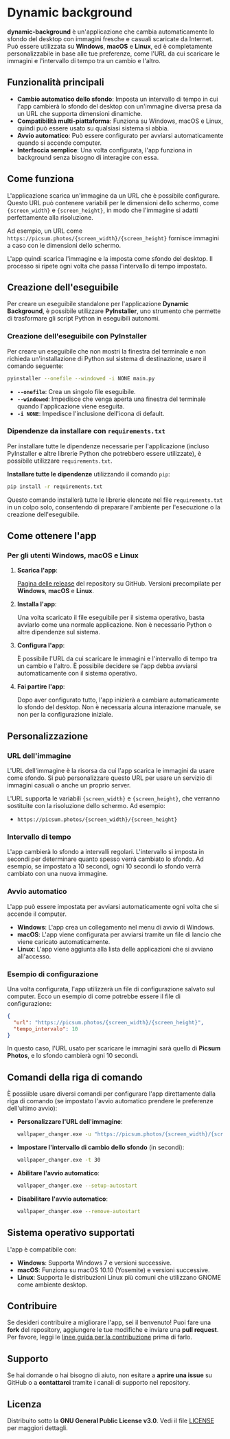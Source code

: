 # Dynamic background

**dynamic-background** è un'applicazione che cambia automaticamente lo sfondo del desktop con immagini fresche e casuali scaricate da Internet. Può essere utilizzata su **Windows**, **macOS** e **Linux**, ed è completamente personalizzabile in base alle tue preferenze, come l'URL da cui scaricare le immagini e l'intervallo di tempo tra un cambio e l'altro.

## Funzionalità principali

- **Cambio automatico dello sfondo**: Imposta un intervallo di tempo in cui l'app cambierà lo sfondo del desktop con un'immagine diversa presa da un URL che supporta dimensioni dinamiche.
- **Compatibilità multi-piattaforma**: Funziona su Windows, macOS e Linux, quindi può essere usato su qualsiasi sistema si abbia.
- **Avvio automatico**: Può essere configurato per avviarsi automaticamente quando si accende computer.
- **Interfaccia semplice**: Una volta configurata, l'app funziona in background senza bisogno di interagire con essa.

## Come funziona

L'applicazione scarica un'immagine da un URL che è possibile configurare. Questo URL può contenere variabili per le dimensioni dello schermo, come `{screen_width}` e `{screen_height}`, in modo che l'immagine si adatti perfettamente alla risoluzione. 

Ad esempio, un URL come `https://picsum.photos/{screen_width}/{screen_height}` fornisce immagini a caso con le dimensioni dello schermo.

L'app quindi scarica l'immagine e la imposta come sfondo del desktop. Il processo si ripete ogni volta che passa l'intervallo di tempo impostato.

## Creazione dell'eseguibile

Per creare un eseguibile standalone per l'applicazione **Dynamic Background**, è possibile utilizzare **PyInstaller**, uno strumento che permette di trasformare gli script Python in eseguibili autonomi.

### Creazione dell'eseguibile con PyInstaller

Per creare un eseguibile che non mostri la finestra del terminale e non richieda un'installazione di Python sul sistema di destinazione, usare il comando seguente:

```bash
pyinstaller --onefile --windowed -i NONE main.py
```

- **`--onefile`**: Crea un singolo file eseguibile.
- **`--windowed`**: Impedisce che venga aperta una finestra del terminale quando l'applicazione viene eseguita.
- **`-i NONE`**: Impedisce l'inclusione dell'icona di default.

### Dipendenze da installare con `requirements.txt`

Per installare tutte le dipendenze necessarie per l'applicazione (incluso PyInstaller e altre librerie Python che potrebbero essere utilizzate), è possibile utilizzare `requirements.txt`.

**Installare tutte le dipendenze** utilizzando il comando `pip`:

```bash
pip install -r requirements.txt
```

Questo comando installerà tutte le librerie elencate nel file `requirements.txt` in un colpo solo, consentendo di preparare l'ambiente per l'esecuzione o la creazione dell'eseguibile.

## Come ottenere l'app

### Per gli utenti Windows, macOS e Linux

1. **Scarica l'app**:

   [Pagina delle release](https://github.com/alessandromasone/dynamic-background/releases) del repository su GitHub. Versioni precompilate per **Windows**, **macOS** e **Linux**.

2. **Installa l'app**:

   Una volta scaricato il file eseguibile per il sistema operativo, basta avviarlo come una normale applicazione. Non è necessario Python o altre dipendenze sul sistema.

3. **Configura l'app**:

   È possibile l'URL da cui scaricare le immagini e l'intervallo di tempo tra un cambio e l'altro. È possibile decidere se l'app debba avviarsi automaticamente con il sistema operativo.

4. **Fai partire l'app**:

   Dopo aver configurato tutto, l'app inizierà a cambiare automaticamente lo sfondo del desktop. Non è necessaria alcuna interazione manuale, se non per la configurazione iniziale.

## Personalizzazione

### URL dell'immagine

L'URL dell'immagine è la risorsa da cui l'app scarica le immagini da usare come sfondo. Si può personalizzare questo URL per usare un servizio di immagini casuali o anche un proprio server. 

L'URL supporta le variabili `{screen_width}` e `{screen_height}`, che verranno sostituite con la risoluzione dello schermo. Ad esempio:

- `https://picsum.photos/{screen_width}/{screen_height}`

### Intervallo di tempo

L'app cambierà lo sfondo a intervalli regolari. L'intervallo si imposta in secondi per determinare quanto spesso verrà cambiato lo sfondo. Ad esempio, se impostato a 10 secondi, ogni 10 secondi lo sfondo verrà cambiato con una nuova immagine.

### Avvio automatico

L'app può essere impostata per avviarsi automaticamente ogni volta che si accende il computer.

- **Windows**: L'app crea un collegamento nel menu di avvio di Windows.
- **macOS**: L'app viene configurata per avviarsi tramite un file di lancio che viene caricato automaticamente.
- **Linux**: L'app viene aggiunta alla lista delle applicazioni che si avviano all'accesso.

### Esempio di configurazione

Una volta configurata, l'app utilizzerà un file di configurazione salvato sul computer. Ecco un esempio di come potrebbe essere il file di configurazione:

```json
{
  "url": "https://picsum.photos/{screen_width}/{screen_height}",
  "tempo_intervalo": 10
}
```

In questo caso, l'URL usato per scaricare le immagini sarà quello di **Picsum Photos**, e lo sfondo cambierà ogni 10 secondi.

## Comandi della riga di comando

È possiible usare diversi comandi per configurare l'app direttamente dalla riga di comando (se impostato l'avvio automatico prendere le preferenze dell'ultimo avvio):

- **Personalizzare l'URL dell'immagine**:

    ```bash
    wallpaper_changer.exe -u "https://picsum.photos/{screen_width}/{screen_height}"
    ```

- **Impostare l'intervallo di cambio dello sfondo** (in secondi):

    ```bash
    wallpaper_changer.exe -t 30
    ```

- **Abilitare l'avvio automatico**:

    ```bash
    wallpaper_changer.exe --setup-autostart
    ```

- **Disabilitare l'avvio automatico**:

    ```bash
    wallpaper_changer.exe --remove-autostart
    ```

## Sistema operativo supportati

L'app è compatibile con:

- **Windows**: Supporta Windows 7 e versioni successive.
- **macOS**: Funziona su macOS 10.10 (Yosemite) e versioni successive.
- **Linux**: Supporta le distribuzioni Linux più comuni che utilizzano GNOME come ambiente desktop.

## Contribuire

Se desideri contribuire a migliorare l'app, sei il benvenuto! Puoi fare una **fork** del repository, aggiungere le tue modifiche e inviare una **pull request**. Per favore, leggi le [linee guida per la contribuzione](CONTRIBUTING.md) prima di farlo.

## Supporto

Se hai domande o hai bisogno di aiuto, non esitare a **aprire una issue** su GitHub o a **contattarci** tramite i canali di supporto nel repository.

## Licenza

Distribuito sotto la **GNU General Public License v3.0**. Vedi il file [LICENSE](LICENSE) per maggiori dettagli.
